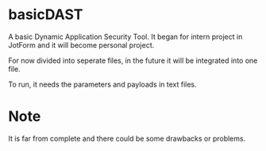 # basicDAST

A basic Dynamic Application Security Tool. It began for intern project in JotForm and it will become personal project.

For now divided into seperate files, in the future it will be integrated into one file.

To run, it needs the parameters and payloads in text files.

# Note

It is far from complete and there could be some drawbacks or problems.

